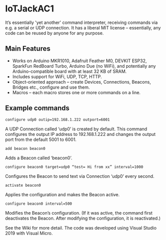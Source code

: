 # IoTJackAC1

It’s essentially 'yet another' command interpreter, receiving commands via e.g. a serial or UDP connection.
It has a liberal MIT license – essentially, any code can be reused by anyone for any purpose.

<h2>Main Features</h2>

* Works on Arduino MKR1010, Adafruit Feather M0, DEVKIT ESP32, SparkFun RedBoard Turbo, Arduino Due (no WiFi),  and potentially any Arduino-compatible board with at least 32 KB of SRAM.
* Includes support for WiFi, UDP, TCP, HTTP.
* Object-oriented approach – create Devices, Connections, Beacons, Bridges etc., configure and use them.
* Macros – each macro stores one or more commands on a line.

<h2>Example commands</h2>

	configure udp0 outip=192.168.1.222 outport=6001
A UDP Connection called ‘udp0’ is created by default.  This command configures the output IP address to 192.168.1.222 and changes the output port from the default 5001 to 6001.

	add beacon beacon0
Adds a Beacon called ‘beacon0’.

	configure beacon0 target=udp0 “test= Hi from xx” interval=1000
Configures the Beacon to send text via Connection ‘udp0’ every second.

	activate beacon0
Applies the configuration and makes the Beacon active.

	configure beacon0 interval=500
Modifies the Beacon’s configuration. (If it was active, the command first deactivates the Beacon. After modifying the configuration, it is reactivated.)


See the Wiki for more detail.
The code was developed using Visual Studio 2019 with Visual Micro.


